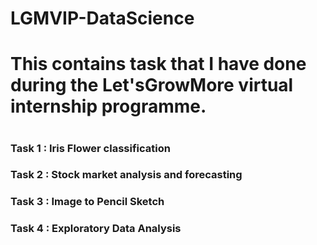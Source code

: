 # LGMVIP-DataScience

<h1> This contains task that I have done during the Let'sGrowMore virtual internship programme. <h1>


<h3> Task 1 : Iris Flower classification  <h3>


<h3> Task 2 : Stock market analysis and forecasting  <h3>

<h3> Task 3 : Image to Pencil Sketch <h3>

<h3> Task 4 : Exploratory Data Analysis


